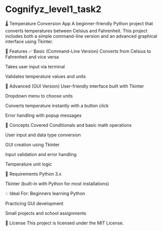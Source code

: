 # Cognifyz_level1_task2

🌡️ Temperature Conversion App
A beginner-friendly Python project that converts temperatures between Celsius and Fahrenheit. This project includes both a simple command-line version and an advanced graphical interface using Tkinter.

📌 Features
✅ Basic (Command-Line Version)
Converts from Celsius to Fahrenheit and vice versa

Takes user input via terminal

Validates temperature values and units

🚀 Advanced (GUI Version)
User-friendly interface built with Tkinter

Dropdown menu to choose units

Converts temperature instantly with a button click

Error handling with popup messages

🧠 Concepts Covered
Conditionals and basic math operations

User input and data type conversion

GUI creation using Tkinter

Input validation and error handling

Temperature unit logic

🔧 Requirements
Python 3.x

Tkinter (built-in with Python for most installations)

💡 Ideal For:
Beginners learning Python

Practicing GUI development

Small projects and school assignments

📄 License
This project is licensed under the MIT License.
